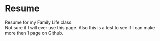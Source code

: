 # Resume
Resume for my Family Life class.  
Not sure if I will ever use this page.
Also this is a test to see if I can make more then 1 page on Github.
